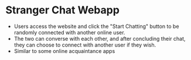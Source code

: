 # Stranger Chat Webapp
- Users access the website and click the "Start Chatting" button to be randomly connected with another online user. 
- The two can converse with each other, and after concluding their chat, they can choose to connect with another user if they wish.
- Similar to some online acquaintance apps
